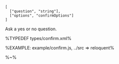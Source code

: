 ```## async confirm => boolean
[
  ["question", "string"],
  ["options", "confirmOptions"]
]
```

Ask a yes or no question.

%TYPEDEF types/confirm.xml%

%EXAMPLE: example/confirm.js, ../src => reloquent%

<!-- %FORK example example/confirm% -->

%~%